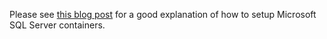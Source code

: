 Please see [this blog post](https://cardano.github.io/blog/2017/11/15/mssql-docker-container) for a good explanation
of how to setup Microsoft SQL Server containers.
